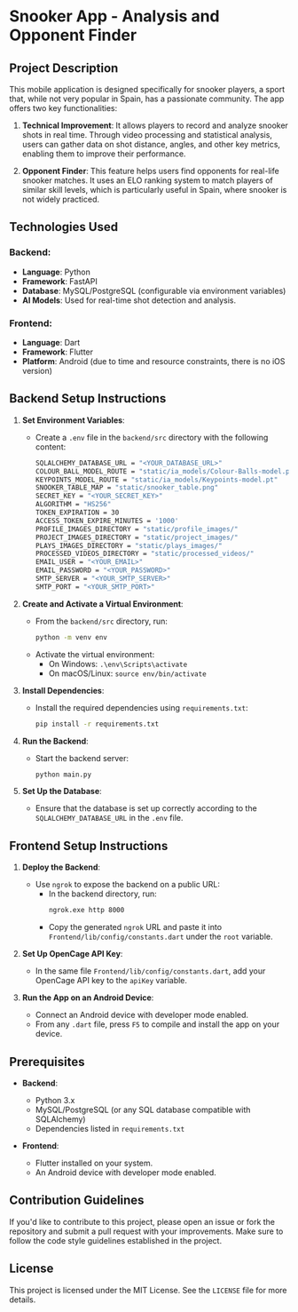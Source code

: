 # Snooker App - Analysis and Opponent Finder

## Project Description

This mobile application is designed specifically for snooker players, a sport that, while not very popular in Spain, has a passionate community. The app offers two key functionalities:

1. **Technical Improvement**: It allows players to record and analyze snooker shots in real time. Through video processing and statistical analysis, users can gather data on shot distance, angles, and other key metrics, enabling them to improve their performance.

2. **Opponent Finder**: This feature helps users find opponents for real-life snooker matches. It uses an ELO ranking system to match players of similar skill levels, which is particularly useful in Spain, where snooker is not widely practiced.

## Technologies Used

### Backend:
- **Language**: Python
- **Framework**: FastAPI
- **Database**: MySQL/PostgreSQL (configurable via environment variables)
- **AI Models**: Used for real-time shot detection and analysis.

### Frontend:
- **Language**: Dart
- **Framework**: Flutter
- **Platform**: Android (due to time and resource constraints, there is no iOS version)

## Backend Setup Instructions

1. **Set Environment Variables**:
   - Create a `.env` file in the `backend/src` directory with the following content:
     ```bash
     SQLALCHEMY_DATABASE_URL = "<YOUR_DATABASE_URL>"
     COLOUR_BALL_MODEL_ROUTE = "static/ia_models/Colour-Balls-model.pt"
     KEYPOINTS_MODEL_ROUTE = "static/ia_models/Keypoints-model.pt"
     SNOOKER_TABLE_MAP = "static/snooker_table.png"
     SECRET_KEY = "<YOUR_SECRET_KEY>"
     ALGORITHM = "HS256"
     TOKEN_EXPIRATION = 30
     ACCESS_TOKEN_EXPIRE_MINUTES = '1000'
     PROFILE_IMAGES_DIRECTORY = "static/profile_images/"
     PROJECT_IMAGES_DIRECTORY = "static/project_images/"
     PLAYS_IMAGES_DIRECTORY = "static/plays_images/"
     PROCESSED_VIDEOS_DIRECTORY = "static/processed_videos/"
     EMAIL_USER = "<YOUR_EMAIL>"
     EMAIL_PASSWORD = "<YOUR_PASSWORD>"
     SMTP_SERVER = "<YOUR_SMTP_SERVER>"
     SMTP_PORT = "<YOUR_SMTP_PORT>"
     ```

2. **Create and Activate a Virtual Environment**:
   - From the `backend/src` directory, run:
     ```bash
     python -m venv env
     ```
   - Activate the virtual environment:
     - On Windows: `.\env\Scripts\activate`
     - On macOS/Linux: `source env/bin/activate`

3. **Install Dependencies**:
   - Install the required dependencies using `requirements.txt`:
     ```bash
     pip install -r requirements.txt
     ```

4. **Run the Backend**:
   - Start the backend server:
     ```bash
     python main.py
     ```

5. **Set Up the Database**:
   - Ensure that the database is set up correctly according to the `SQLALCHEMY_DATABASE_URL` in the `.env` file.

## Frontend Setup Instructions

1. **Deploy the Backend**:
   - Use `ngrok` to expose the backend on a public URL:
     - In the backend directory, run:
       ```bash
       ngrok.exe http 8000
       ```
     - Copy the generated `ngrok` URL and paste it into `Frontend/lib/config/constants.dart` under the `root` variable.

2. **Set Up OpenCage API Key**:
   - In the same file `Frontend/lib/config/constants.dart`, add your OpenCage API key to the `apiKey` variable.

3. **Run the App on an Android Device**:
   - Connect an Android device with developer mode enabled.
   - From any `.dart` file, press `F5` to compile and install the app on your device.

## Prerequisites

- **Backend**:
  - Python 3.x
  - MySQL/PostgreSQL (or any SQL database compatible with SQLAlchemy)
  - Dependencies listed in `requirements.txt`

- **Frontend**:
  - Flutter installed on your system.
  - An Android device with developer mode enabled.

## Contribution Guidelines

If you'd like to contribute to this project, please open an issue or fork the repository and submit a pull request with your improvements. Make sure to follow the code style guidelines established in the project.

## License

This project is licensed under the MIT License. See the `LICENSE` file for more details.
